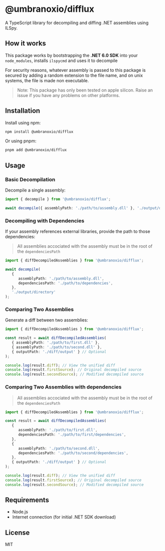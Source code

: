 # @umbranoxio/difflux

A TypeScript library for decompiling and diffing .NET assemblies using ILSpy.

## How it works

This package works by bootstrapping the **.NET 6.0 SDK** into your `node_modules`, installs `ilspycmd` and uses it to decompile

For security reasons, whatever assembly is passed to this package is secured by adding a random extension to the file name, and on unix systems, the file is made non executable.

> Note: This package has only been tested on apple silicon. Raise an issue if you have any problems on other platforms.

## Installation

Install using npm:

```bash
npm install @umbranoxio/difflux
```

Or using pnpm:

```bash
pnpm add @umbranoxio/difflux
```

## Usage

### Basic Decompilation

Decompile a single assembly:

```typescript
import { decompile } from '@umbranoxio/difflux';

await decompile({ assemblyPath: './path/to/assembly.dll' }, './output/directory');
```

### Decompiling with Dependencies

If your assembly references external libraries, provide the path to those dependencies:

> All assemblies accociated with the assembly must be in the root of the `dependenciesPath`

```typescript
import { diffDecompiledAssemblies } from '@umbranoxio/difflux';

await decompile(
   {
      assemblyPath: './path/to/assembly.dll',
      dependenciesPath: './path/to/dependencies',
   },
   './output/directory'
);
```

### Comparing Two Assemblies

Generate a diff between two assemblies:

```typescript
import { diffDecompiledAssemblies } from '@umbranoxio/difflux';

const result = await diffDecompiledAssemblies(
   { assemblyPath: './path/to/first.dll' },
   { assemblyPath: './path/to/second.dll' },
   { outputPath: './diff/output' } // Optional
);

console.log(result.diff); // View the unified diff
console.log(result.firstSource); // Original decompiled source
console.log(result.secondSource); // Modified decompiled source
```

### Comparing Two Assemblies with dependencies

> All assemblies accociated with the assembly must be in the root of the `dependenciesPath`

```typescript
import { diffDecompiledAssemblies } from '@umbranoxio/difflux';

const result = await diffDecompiledAssemblies(
   {
      assemblyPath: './path/to/first.dll',
      dependenciesPath: './path/to/first/dependencies',
   },
   {
      assemblyPath: './path/to/second.dll',
      dependenciesPath: './path/to/second/dependencies',
   },
   { outputPath: './diff/output' } // Optional
);

console.log(result.diff); // View the unified diff
console.log(result.firstSource); // Original decompiled source
console.log(result.secondSource); // Modified decompiled source
```

## Requirements

-  Node.js
-  Internet connection (for initial .NET SDK download)

## License

MIT
